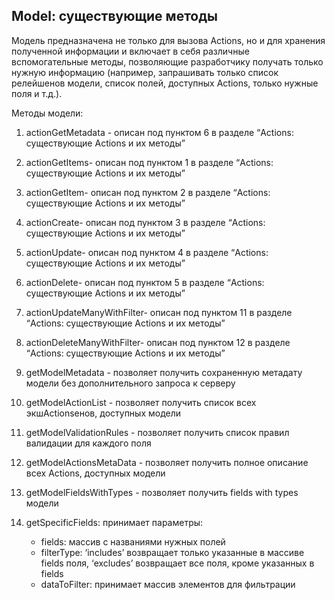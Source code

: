 ## Model: существующие методы

Модель предназначена не только для вызова Actions, но и для хранения полученной информации и включает в себя различные вспомогательные методы, позволяющие разработчику получать только нужную информацию (например, запрашивать только список релейшенов модели, список полей, доступных Actions, только нужные поля и т.д.).

Методы модели:
1. actionGetMetadata - описан под пунктом 6 в разделе “Actions: существующие Actions и их методы”

2. actionGetItems- описан под пунктом 1 в разделе “Actions: существующие Actions и их методы”

3. actionGetItem- описан под пунктом 2 в разделе “Actions: существующие Actions и их методы”

4. actionCreate- описан под пунктом 3 в разделе “Actions: существующие Actions и их методы”

5. actionUpdate- описан под пунктом 4 в разделе “Actions: существующие Actions и их методы”

6. actionDelete- описан под пунктом 5 в разделе “Actions: существующие Actions и их методы”

7. actionUpdateManyWithFilter- описан под пунктом 11 в разделе “Actions: существующие Actions и их методы”

8. actionDeleteManyWithFilter- описан под пунктом 12 в разделе “Actions: существующие Actions и их методы”

9. getModelMetadata - позволяет получить сохраненную метадату модели без дополнительного запроса к серверу  

10. getModelActionList - позволяет получить список всех экшActionsенов, доступных модели

11. getModelValidationRules - позволяет получить список правил валидации для каждого поля

12. getModelActionsMetaData - позволяет получить полное описание всех Actions, доступных модели

13. getModelFieldsWithTypes - позволяет получить fields with types модели

14. getSpecificFields:
    принимает параметры:
    - fields: массив с названиями нужных полей 
    - filterType: ‘includes’ возвращает только указанные в массиве fields поля, ‘excludes’ возвращает все поля, кроме указанных в fields
    - dataToFilter: принимает массив элементов для фильтрации
